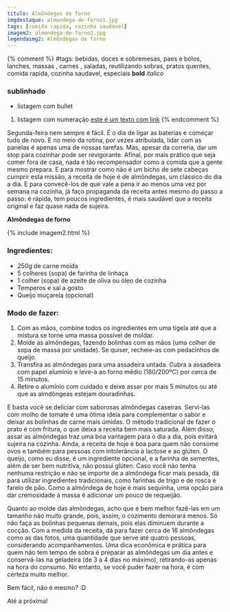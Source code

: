 ```yaml
---
titulo: Almôndegas de forno
imgdestaque: almondega-de-forno1.jpg
tags: [comida rapida, cozinha saudavel]
imagem2: almondega-de-forno2.jpg
legendaimg2: Almôndegas de forno
---
```

{% comment %}
#tags: bebidas, doces e sobremesas, paes e bolos, lanches, massas , carnes , saladas, reutilizando sobras, pratos quentes, comida rapida, cozinha saudavel, especiais
**bold**
*italico*
### sublinhado
* listagem com bullet
1. listagem com numeração
[este é um texto com link](https://www.enderecodolink.com)
{% endcomment %}

Segunda-feira nem sempre é fácil. É o dia de ligar as baterias e começar tudo de novo. E no meio da rotina, por vezes atribulada, lidar com as panelas é apenas uma de nossas tarefas. Mas, apesar da correria, dar um stop para cozinhar pode ser revigorante. Afinal, por mais prático que seja comer fora de casa, nada é tão recompensador como a comida que a gente mesmo prepara. E para mostrar como não é um bicho de sete cabeças cumprir esta missão, a receita de hoje é de almôndegas, um clássico do dia a dia. E para convecê-los de que vale a pena ir ao menos uma vez por semana na cozinha, já faço propaganda da receita antes mesmo do passo a passo: é rápida, tem poucos ingredientes, é mais saudável que a receita original e faz quase nada de sujeira. 

**Almôndegas de forno**

{% include imagem2.html %}

### Ingredientes:

* 250g de carne moída
* 5 colheres (sopa) de farinha de linhaça 
* 1 colher (sopa) de azeite de oliva ou óleo de cozinha
* Temperos e sal a gosto
* Queijo muçarela (opcional)

### Modo de fazer:

1. Com as mãos, combine todos os ingredientes em uma tigela até que a mistura se torne uma massa possível de moldar.
2. Molde as almôndegas, fazendo bolinhas com as mãos (uma colher de sopa de massa por unidade). Se quiser, recheie-as com pedacinhos de queijo. 
3. Transfira as almôndegas para uma assadeira untada. Cubra a assadeira com papel alumínio e leve-a ao forno médio (180/200ºC) por cerca de 15 minutos.
4. Retire o alumínio com cuidado e deixe assar por mais 5 minutos ou até que as almdôngeas estejam douradinhas.

E basta você se deliciar com saborosas almôndegas caseiras. Servi-las com molho de tomate é uma ótima ideia para complementar o sabor e deixar as bolinhas de carne mais úmidas. O método tradicional de fazer o prato é com fritura, o que deixa a receita bem mais saturada. Além disso, assar as almôndegas traz uma boa vantagem para o dia a dia, pois evitará sujeira na cozinha. Ainda, a receita de hoje é boa para quem não consome ovos e também para pessoas com intolerância à lactose e ao glúten. O queijo, como eu disse, é um ingrediente opcional, e a farinha de sementes, além de ser bem nutritiva, não possui glúten. Caso você não tenha nenhuma restrição e não se importe de a almôndega ficar mais pesada, dá para utilizar ingredientes tradicionais, como farinhas de trigo e de rosca e farelo de pão. Como a almôndega de hoje é mais sequinha, uma opção para dar cremosidade à massa é adicionar um pouco de requeijão. 

Quanto ao molde das almôndegas, acho que é bem melhor fazê-las em um tamanho não muito grande, pois, assim, o cozimento demorará menos. Só não faça as bolinhas pequenas demais, pois elas diminuem durante a cocção. Com a medida da receita, dá para fazer cerca de 16 almôndegas como as das fotos, uma quantidade que serve até quatro pessoas, considerando acompanhamentos. Uma dica econômica e prática para quem não tem tempo de sobra é preparar as almôndegas um dia antes e conservá-las na geladeira (de 3 a 4 dias no máximo), retirando-as apenas na hora do consumo. No entanto, se você puder fazer na hora, é com certeza muito melhor. 

Bem fácil, não é mesmo? :D

Até a próxima!